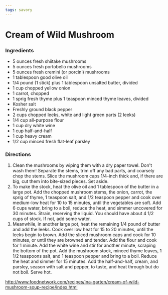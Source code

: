 ```yaml
---
tags: savory
---
```

# Cream of Wild Mushroom

### Ingredients
- 5 ounces fresh shiitake mushrooms
- 5 ounces fresh portobello mushrooms
- 5 ounces fresh cremini (or porcini) mushrooms
- 1 tablespoon good olive oil
- 1/4 pound (1 stick) plus 1 tablespoon unsalted butter, divided
- 1 cup chopped yellow onion
- 1 carrot, chopped
- 1 sprig fresh thyme plus 1 teaspoon minced thyme leaves, divided
- Kosher salt
- Freshly ground black pepper
- 2 cups chopped leeks, white and light green parts (2 leeks)
- 1/4 cup all-purpose flour
- 1 cup dry white wine
- 1 cup half-and-half
- 1 cup heavy cream
- 1/2 cup minced fresh flat-leaf parsley

### Directions
1. Clean the mushrooms by wiping them with a dry paper towel. Don't wash them! Separate the stems, trim off any bad parts, and coarsely chop the stems. Slice the mushroom caps 1/4-inch thick and, if there are big, cut them into bite-sized pieces. Set aside.
2. To make the stock, heat the olive oil and 1 tablespoon of the butter in a large pot. Add the chopped mushroom stems, the onion, carrot, the sprig of thyme, 1 teaspoon salt, and 1/2 teaspoon pepper and cook over medium-low heat for 10 to 15 minutes, until the vegetables are soft. Add 6 cups water, bring to a boil, reduce the heat, and simmer uncovered for 30 minutes. Strain, reserving the liquid. You should have about 4 1/2 cups of stock. If not, add some water.
3. Meanwhile, in another large pot, heat the remaining 1/4 pound of butter and add the leeks. Cook over low heat for 15 to 20 minutes, until the leeks begin to brown. Add the sliced mushroom caps and cook for 10 minutes, or until they are browned and tender. Add the flour and cook for 1 minute. Add the white wine and stir for another minute, scraping the bottom of the pot. Add the mushroom stock, minced thyme leaves, 1 1/2 teaspoons salt, and 1 teaspoon pepper and bring to a boil. Reduce the heat and simmer for 15 minutes. Add the half-and-half, cream, and parsley, season with salt and pepper, to taste, and heat through but do not boil. Serve hot.

http://www.foodnetwork.com/recipes/ina-garten/cream-of-wild-mushroom-soup-recipe/index.html